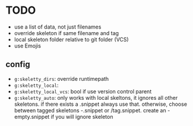 # TODO
* use a list of data, not just filenames 
* override skeleton if same filename and tag
* local skeleton folder relative to git folder (VCS)
* use Emojis

## config
* `g:skeletty_dirs`: override runtimepath
* `g:skeletty_local`: 
* `g:skeletty_local_vcs`: bool if use version control parent
* `g:skeletty_auto`: only works with local skeltons, it ignores all other skeletons. 
  if there exists a <ft>.snippet always use that. otherwise, choose between tagged 
  skeletons <tf>-<tag>.snippet or <ft>/tag.snippet. create an <ft>-empty.snippet if
  you will ignore skeleton
